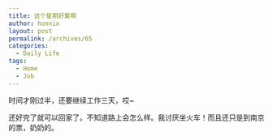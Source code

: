 ```yaml
---
title: 这个星期好累啊
author: honnix
layout: post
permalink: /archives/65
categories:
  - Daily Life
tags:
  - Home
  - Job
---
```

时间才刚过半，还要继续工作三天，哎~

还好完了就可以回家了。不知道路上会怎么样。我讨厌坐火车！而且还只是到南京的票，奶奶的。